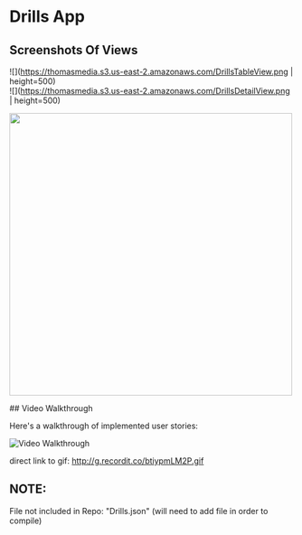 # Drills App 

## Screenshots Of Views

![](https://thomasmedia.s3.us-east-2.amazonaws.com/DrillsTableView.png | height=500)  
![](https://thomasmedia.s3.us-east-2.amazonaws.com/DrillsDetailView.png | height=500) 
<p>
<img src="https://thomasmedia.s3.us-east-2.amazonaws.com/DrillsTableView.png " height="500">
</p>
## Video Walkthrough

Here's a walkthrough of implemented user stories:

<img src='http://g.recordit.co/btiypmLM2P.gif' title='Video Walkthrough' width='' alt='Video Walkthrough' />

direct link to gif: http://g.recordit.co/btiypmLM2P.gif

## NOTE:
File not included in Repo: "Drills.json"  (will need to add file in order to compile)

